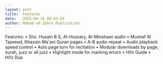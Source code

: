```yaml
---
layout: post
title:  Features
date:   2015-04-18 08:43:59
author: Mahad ud Zahra Publication
---
```


Features:
• Shz. Husain B.S, Al-Hussary, Al-Minshawi audio 
• Mushaf Al Tajweed, Khazain Ma'ani Quran pages 
• A-B audio repeat • Audio playback speed control 
• Auto page turn for recitation 
• Modular downloads by page, surah, juzz or all juzz 
• Highlight mode for marking errors • Hifz Guide • Hifz Dua

